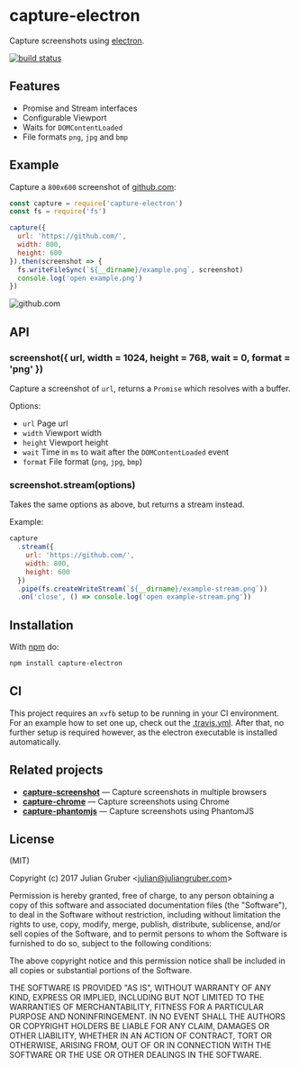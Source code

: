 # capture-electron

Capture screenshots using [electron](http://electron.atom.io/).

[![build status](https://secure.travis-ci.org/juliangruber/capture-electron.png)](http://travis-ci.org/juliangruber/capture-electron)

## Features

- Promise and Stream interfaces
- Configurable Viewport
- Waits for `DOMContentLoaded`
- File formats `png`, `jpg` and `bmp`

## Example

Capture a `800x600` screenshot of [github.com](http://github.com):

```js
const capture = require('capture-electron')
const fs = require('fs')

capture({
  url: 'https://github.com/',
  width: 800,
  height: 600
}).then(screenshot => {
  fs.writeFileSync(`${__dirname}/example.png`, screenshot)
  console.log('open example.png')
})
```

![github.com](https://raw.github.com/juliangruber/capture-electron/master/example.png)

## API

### screenshot({ url, width = 1024, height = 768, wait = 0, format = 'png' })

Capture a screenshot of `url`, returns a `Promise` which resolves with a buffer.

Options:

- `url` Page url
- `width` Viewport width
- `height` Viewport height
- `wait` Time in `ms` to wait after the `DOMContentLoaded` event
- `format` File format (`png`, `jpg`, `bmp`)

### screenshot.stream(options)

Takes the same options as above, but returns a stream instead.

Example:

```js
capture
  .stream({
    url: 'https://github.com/',
    width: 800,
    height: 600
  })
  .pipe(fs.createWriteStream(`${__dirname}/example-stream.png`))
  .on('close', () => console.log('open example-stream.png'))
```

## Installation

With [npm](https://npmjs.org) do:

```bash
npm install capture-electron
```

## CI

This project requires an `xvfb` setup to be running in your CI environment.
For an example how to set one up, check out the [.travis.yml](https://github.com/juliangruber/capture-electron/blob/master/.travis.yml).
After that, no further setup is required however, as the electron executable is
installed automatically.

## Related projects

- __[capture-screenshot](https://github.com/juliangruber/capture-screenshot)__ &mdash; Capture screenshots in multiple browsers
- __[capture-chrome](https://github.com/juliangruber/capture-chrome)__ &mdash; Capture screenshots using Chrome
- __[capture-phantomjs](https://github.com/juliangruber/capture-phantomjs)__ &mdash; Capture screenshots using PhantomJS

## License

(MIT)

Copyright (c) 2017 Julian Gruber &lt;julian@juliangruber.com&gt;

Permission is hereby granted, free of charge, to any person obtaining a copy of
this software and associated documentation files (the "Software"), to deal in
the Software without restriction, including without limitation the rights to
use, copy, modify, merge, publish, distribute, sublicense, and/or sell copies
of the Software, and to permit persons to whom the Software is furnished to do
so, subject to the following conditions:

The above copyright notice and this permission notice shall be included in all
copies or substantial portions of the Software.

THE SOFTWARE IS PROVIDED "AS IS", WITHOUT WARRANTY OF ANY KIND, EXPRESS OR
IMPLIED, INCLUDING BUT NOT LIMITED TO THE WARRANTIES OF MERCHANTABILITY,
FITNESS FOR A PARTICULAR PURPOSE AND NONINFRINGEMENT. IN NO EVENT SHALL THE
AUTHORS OR COPYRIGHT HOLDERS BE LIABLE FOR ANY CLAIM, DAMAGES OR OTHER
LIABILITY, WHETHER IN AN ACTION OF CONTRACT, TORT OR OTHERWISE, ARISING FROM,
OUT OF OR IN CONNECTION WITH THE SOFTWARE OR THE USE OR OTHER DEALINGS IN THE
SOFTWARE.
